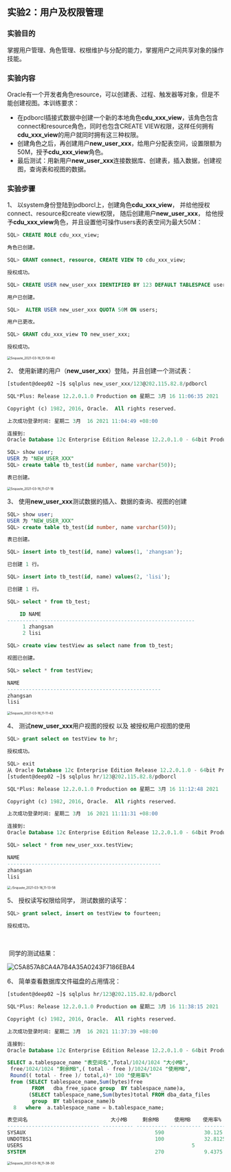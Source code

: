 ## 实验2：用户及权限管理

### 实验目的

掌握用户管理、角色管理、权根维护与分配的能力，掌握用户之间共享对象的操作技能。



### 实验内容

Oracle有一个开发者角色resource，可以创建表、过程、触发器等对象，但是不能创建视图。本训练要求：

- 在pdborcl插接式数据中创建一个新的本地角色**cdu_xxx_view**，该角色包含connect和resource角色，同时也包含CREATE VIEW权限，这样任何拥有**cdu_xxx_view**的用户就同时拥有这三种权限。
- 创建角色之后，再创建用户**new_user_xxx**，给用户分配表空间，设置限额为50M，授予**cdu_xxx_view**角色。
- 最后测试：用新用户**new_user_xxx**连接数据库、创建表，插入数据，创建视图，查询表和视图的数据。



### 实验步骤

1、 以system身份登陆到pdborcl上，创建角色**cdu_xxx_view**， 并给他授权connect、resource和create view权限， 随后创建用户**new_user_xxx**， 给他授予**cdu_xxx_view**角色，并且设置他可操作users表的表空间为最大50M：

```sql
SQL> CREATE ROLE cdu_xxx_view;

角色已创建。

SQL> GRANT connect, resource, CREATE VIEW TO cdu_xxx_view;

授权成功。

SQL> CREATE USER new_user_xxx IDENTIFIED BY 123 DEFAULT TABLESPACE users TEMPORARY TABLESPACE temp;

用户已创建。

SQL>  ALTER USER new_user_xxx QUOTA 50M ON users;

用户已更改。

SQL> GRANT cdu_xxx_view TO new_user_xxx;

授权成功。
```

<img src="./Snipaste_2021-03-16_10-58-40.png" alt="Snipaste_2021-03-16_10-58-40" style="zoom:50%;" />



2、 使用新建的用户（**new_user_xxx**）登陆，并且创建一个测试表：

```sql
[student@deep02 ~]$ sqlplus new_user_xxx/123@202.115.82.8/pdborcl

SQL*Plus: Release 12.2.0.1.0 Production on 星期二 3月 16 11:06:35 2021

Copyright (c) 1982, 2016, Oracle.  All rights reserved.

上次成功登录时间: 星期二 3月  16 2021 11:04:49 +08:00

连接到: 
Oracle Database 12c Enterprise Edition Release 12.2.0.1.0 - 64bit Production

SQL> show user;
USER 为 "NEW_USER_XXX"
SQL> create table tb_test(id number, name varchar(50));

表已创建。
```

<img src="./Snipaste_2021-03-16_11-07-18.png" alt="Snipaste_2021-03-16_11-07-18" style="zoom:50%;" />



3、 使用**new_user_xxx**测试数据的插入、数据的查询、视图的创建

```sql
SQL> show user;
USER 为 "NEW_USER_XXX"
SQL> create table tb_test(id number, name varchar(50));

表已创建。

SQL> insert into tb_test(id, name) values(1, 'zhangsan');

已创建 1 行。

SQL> insert into tb_test(id, name) values(2, 'lisi');

已创建 1 行。

SQL> select * from tb_test;

	ID NAME
---------- --------------------------------------------------
	 1 zhangsan
	 2 lisi

SQL> create view testView as select name from tb_test;

视图已创建。

SQL> select * from testView;

NAME
--------------------------------------------------
zhangsan
lisi
```

<img src="./Snipaste_2021-03-16_11-11-43.png" alt="Snipaste_2021-03-16_11-11-43" style="zoom:50%;" />



4、 测试**new_user_xxx**用户视图的授权 以及 被授权用户视图的使用

```sql
SQL> grant select on testView to hr;

授权成功。

SQL> exit
从 Oracle Database 12c Enterprise Edition Release 12.2.0.1.0 - 64bit Production 断开
[student@deep02 ~]$ sqlplus hr/123@202.115.82.8/pdborcl

SQL*Plus: Release 12.2.0.1.0 Production on 星期二 3月 16 11:12:48 2021

Copyright (c) 1982, 2016, Oracle.  All rights reserved.

上次成功登录时间: 星期二 3月  16 2021 11:11:31 +08:00

连接到: 
Oracle Database 12c Enterprise Edition Release 12.2.0.1.0 - 64bit Production

SQL> select * from new_user_xxx.testView;

NAME
--------------------------------------------------
zhangsan
lisi
```

<img src="./Snipaste_2021-03-16_11-13-58.png" alt="./Snipaste_2021-03-16_11-13-58" style="zoom:50%;" /> 



5、 授权读写权限给同学， 测试数据的读写：

```sql
SQL> grant select, insert on testView to fourteen;

授权成功。
```

​	

​	同学的测试结果：

![C5A857A8CA4A7B4A35A0243F7186EBA4](./C5A857A8CA4A7B4A35A0243F7186EBA4.png)



6、 简单查看数据库文件磁盘的占用情况：

```sql
[student@deep02 ~]$ sqlplus hr/123@202.115.82.8/pdborcl

SQL*Plus: Release 12.2.0.1.0 Production on 星期二 3月 16 11:38:15 2021

Copyright (c) 1982, 2016, Oracle.  All rights reserved.

上次成功登录时间: 星期二 3月  16 2021 11:37:39 +08:00

连接到: 
Oracle Database 12c Enterprise Edition Release 12.2.0.1.0 - 64bit Production

SELECT a.tablespace_name "表空间名",Total/1024/1024 "大小MB",
 free/1024/1024 "剩余MB",( total - free )/1024/1024 "使用MB",
 Round(( total - free )/ total,4)* 100 "使用率%"
 from (SELECT tablespace_name,Sum(bytes)free
        FROM   dba_free_space group  BY tablespace_name)a,
       (SELECT tablespace_name,Sum(bytes)total FROM dba_data_files
        group  BY tablespace_name)b
  8   where  a.tablespace_name = b.tablespace_name;

表空间名                           大小MB     剩余MB     使用MB    使用率%
------------------------------ ---------- ---------- ---------- ----------
SYSAUX				      						590     		30.125		559.875      94.89
UNDOTBS1			      						100    			32.8125		67.1875      67.19
USERS														5      			2.625	  	2.375        47.5
SYSTEM				      						270     		9.4375   	260.5625     96.5
```

<img src="./Snipaste_2021-03-16_11-38-30.png" alt="Snipaste_2021-03-16_11-38-30" style="zoom:50%;" />



